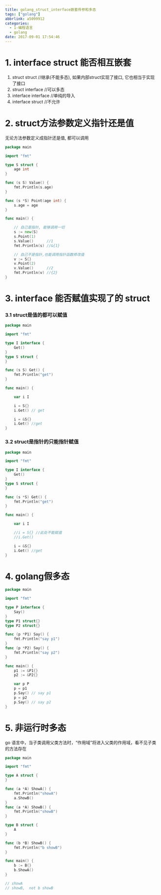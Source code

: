 ```yaml
---
title: golang_struct_interface嵌套传参和多态
tags: ["golang"]
abbrlink: a5099912
categories:
  - 1-编程语言
  - golang
date: 2017-09-01 17:54:46
---
```



# 1. interface struct 能否相互嵌套

1. struct struct //继承(不能多态), 如果内部struct实现了接口, 它也相当于实现了接口
2. struct interface //可以多态
3. interface interface  //单纯的导入
4. interface struct  //不允许

<!-- more -->

# 2. struct方法参数定义指针还是值 

无论方法参数定义成指针还是值, 都可以调用

```go
package main

import "fmt"

type S struct {
	age int
}

func (s S) Value() {
	fmt.Println(s.age)
}

func (s *S) Point(age int) {
	s.age = age
}

func main() {

	// 自己是指针, 能够调用一切
	s := new(S)
	s.Point(1)
	s.Value()      //1
	fmt.Println(s) //&{1}

	// 自己不是指针,也能调用指针函数修改值
	v := S{}
	v.Point(2)
	v.Value()      //2
	fmt.Println(v) //{2}
}
```



# 3. interface 能否赋值实现了的 struct

### 3.1 struct是值的都可以赋值

```go
package main

import "fmt"

type I interface {
	Get()
}
type S struct {
}

func (s S) Get() {
	fmt.Println("get")
}

func main() {

	var i I

	i = S{}
	i.Get() // get

	i = &S{}
	i.Get() //get
}
```

### 3.2 struct是指针的只能指针赋值

```go
package main

import "fmt"

type I interface {
	Get()
}
type S struct {
}

func (s *S) Get() {
	fmt.Println("get")
}

func main() {

	var i I

	//i = S{} //此处不能赋值
	//i.Get()

	i = &S{}
	i.Get() //get
}
```



# 4. golang假多态


```go
package main

import "fmt"

type P interface {
	Say()
}
type P1 struct{}
type P2 struct{}

func (p *P1) Say() {
	fmt.Println("say p1")
}
func (p *P2) Say() {
	fmt.Println("say p2")
}

func main() {
	p1 := &P1{}
	p2 := &P2{}

	var p P
	p = p1
	p.Say() // say p1
	p = p2
	p.Say() // say p2
}
```



# 5. 非运行时多态

go 语言中，当子类调用父类方法时，“作用域”将进入父类的作用域，看不见子类的方法存在

```go
package main

import "fmt"

type A struct {
}

func (a *A) ShowA() {
	fmt.Println("showA")
	a.ShowB()
}
func (a *A) ShowB() {
	fmt.Println("showB")
}

type B struct {
	A
}

func (b *B) ShowB() {
	fmt.Println("b showB")
}

func main() {
	b := B{}
	b.ShowA()
}

// showA
// showB,  not b showB
```

